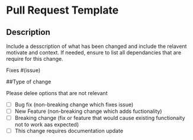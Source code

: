 # Pull Request Template

## Description

Include a desscription of what has been changed and include the relavent motivate and context. If needed, ensure to list all dependancies that are require for this change.

Fixes #(issue)

##Type of change

Please delee options that are not relevant

- [ ] Bug fix (non-breaking change which fixes issue)
- [ ] New Feature (non-breaking change which adds fuctionality)
- [ ] Breaking change (fix or feature that would cause existing functionaity not to work aas expected)
- [ ] This change requires documentation update
